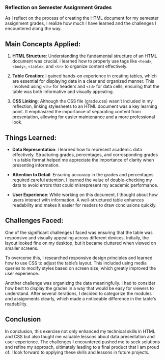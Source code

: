 ### Reflection on Semester Assignment Grades

As I reflect on the process of creating the HTML document for my semester assignment grades, I realize how much I have learned and the challenges I encountered along the way.

## Main Concepts Applied:

1. **HTML Structure**: Understanding the fundamental structure of an HTML document was crucial. I learned how to properly use tags like `<head>`, `<body>`, `<table>`, and `<tr>` to organize content effectively.

2. **Table Creation**: I gained hands-on experience in creating tables, which are essential for displaying data in a clear and organized manner. This involved using `<th>` for headers and `<td>` for data cells, ensuring that the table was both informative and visually appealing.

3. **CSS Linking**: Although the CSS file (grade.css) wasn’t included in my reflection, linking stylesheets to an HTML document was a key learning point. It emphasized the importance of separating content from presentation, allowing for easier maintenance and a more professional look.

## Things Learned:

- **Data Representation**: I learned how to represent academic data effectively. Structuring grades, percentages, and corresponding grades in a table format helped me appreciate the importance of clarity when presenting information.

- **Attention to Detail**: Ensuring accuracy in the grades and percentages required careful attention. I learned the value of double-checking my data to avoid errors that could misrepresent my academic performance.

- **User Experience**: While working on this document, I thought about how users interact with information. A well-structured table enhances readability and makes it easier for readers to draw conclusions quickly.

## Challenges Faced:

One of the significant challenges I faced was ensuring that the table was responsive and visually appealing across different devices. Initially, the layout looked fine on my desktop, but it became cluttered when viewed on smaller screens. 

To overcome this, I researched responsive design principles and learned how to use CSS to adjust the table’s layout. This included using media queries to modify styles based on screen size, which greatly improved the user experience.

Another challenge was organizing the data meaningfully. I had to consider how best to display the grades in a way that would be easy for viewers to understand. After several iterations, I decided to categorize the modules and assignments clearly, which made a noticeable difference in the table's readability.

## Conclusion

In conclusion, this exercise not only enhanced my technical skills in HTML and CSS but also taught me valuable lessons about data presentation and user experience. The challenges I encountered pushed me to seek solutions and refine my approach, ultimately leading to a final product that I am proud of. I look forward to applying these skills and lessons in future projects.

